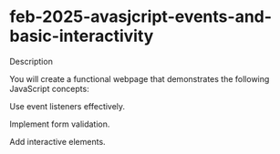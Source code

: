 # feb-2025-avasjcript-events-and-basic-interactivity

Description


You will create a functional webpage that demonstrates the following JavaScript concepts:

Use event listeners effectively.

Implement form validation.

Add interactive elements.

